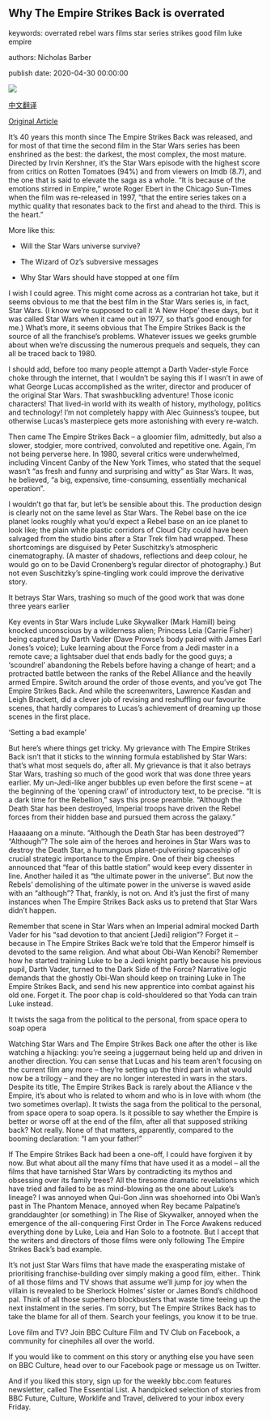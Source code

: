 ## Why The Empire Strikes Back is overrated

keywords: overrated rebel wars films star series strikes good film luke empire

authors: Nicholas Barber

publish date: 2020-04-30 00:00:00

![](https://ichef.bbci.co.uk/wwfeatures/live/624_351/images/live/p0/8b/xb/p08bxbk0.jpg)

[中文翻译](Why%20The%20Empire%20Strikes%20Back%20is%20overrated_zh.md)

[Original Article](https://www.bbc.com/culture/story/20200430-star-wars-why-the-empire-strikes-back-is-overrated)

It’s 40 years this month since The Empire Strikes Back was released, and for most of that time the second film in the Star Wars series has been enshrined as the best: the darkest, the most complex, the most mature. Directed by Irvin Kershner, it’s the Star Wars episode with the highest score from critics on Rotten Tomatoes (94%) and from viewers on Imdb (8.7), and the one that is said to elevate the saga as a whole. “It is because of the emotions stirred in Empire,” wrote Roger Ebert in the Chicago Sun-Times when the film was re-released in 1997, “that the entire series takes on a mythic quality that resonates back to the first and ahead to the third. This is the heart.”

More like this:

- Will the Star Wars universe survive?

- The Wizard of Oz’s subversive messages

- Why Star Wars should have stopped at one film

I wish I could agree. This might come across as a contrarian hot take, but it seems obvious to me that the best film in the Star Wars series is, in fact, Star Wars. (I know we’re supposed to call it ‘A New Hope’ these days, but it was called Star Wars when it came out in 1977, so that’s good enough for me.) What’s more, it seems obvious that The Empire Strikes Back is the source of all the franchise’s problems. Whatever issues we geeks grumble about when we’re discussing the numerous prequels and sequels, they can all be traced back to 1980.

I should add, before too many people attempt a Darth Vader-style Force choke through the internet, that I wouldn’t be saying this if I wasn’t in awe of what George Lucas accomplished as the writer, director and producer of the original Star Wars. That swashbuckling adventure\! Those iconic characters\! That lived-in world with its wealth of history, mythology, politics and technology\! I’m not completely happy with Alec Guinness’s toupee, but otherwise Lucas’s masterpiece gets more astonishing with every re-watch.

Then came The Empire Strikes Back – a gloomier film, admittedly, but also a slower, stodgier, more contrived, convoluted and repetitive one. Again, I’m not being perverse here. In 1980, several critics were underwhelmed, including Vincent Canby of the New York Times, who stated that the sequel wasn’t “as fresh and funny and surprising and witty” as Star Wars. It was, he believed, “a big, expensive, time-consuming, essentially mechanical operation”.

I wouldn’t go that far, but let’s be sensible about this. The production design is clearly not on the same level as Star Wars. The Rebel base on the ice planet looks roughly what you’d expect a Rebel base on an ice planet to look like; the plain white plastic corridors of Cloud City could have been salvaged from the studio bins after a Star Trek film had wrapped. These shortcomings are disguised by Peter Suschitzky’s atmospheric cinematography. (A master of shadows, reflections and deep colour, he would go on to be David Cronenberg’s regular director of photography.) But not even Suschitzky’s spine-tingling work could improve the derivative story.

It betrays Star Wars, trashing so much of the good work that was done three years earlier

Key events in Star Wars include Luke Skywalker (Mark Hamill) being knocked unconscious by a wilderness alien; Princess Leia (Carrie Fisher) being captured by Darth Vader (Dave Prowse’s body paired with James Earl Jones’s voice); Luke learning about the Force from a Jedi master in a remote cave; a lightsaber duel that ends badly for the good guys; a ‘scoundrel’ abandoning the Rebels before having a change of heart; and a protracted battle between the ranks of the Rebel Alliance and the heavily armed Empire. Switch around the order of those events, and you’ve got The Empire Strikes Back. And while the screenwriters, Lawrence Kasdan and Leigh Brackett, did a clever job of revising and reshuffling our favourite scenes, that hardly compares to Lucas’s achievement of dreaming up those scenes in the first place.

‘Setting a bad example’

But here’s where things get tricky. My grievance with The Empire Strikes Back isn’t that it sticks to the winning formula established by Star Wars: that’s what most sequels do, after all. My grievance is that it also betrays Star Wars, trashing so much of the good work that was done three years earlier. My un-Jedi-like anger bubbles up even before the first scene – at the beginning of the ‘opening crawl’ of introductory text, to be precise. “It is a dark time for the Rebellion,” says this prose preamble. “Although the Death Star has been destroyed, Imperial troops have driven the Rebel forces from their hidden base and pursued them across the galaxy.”

Haaaaang on a minute. “Although the Death Star has been destroyed”? “Although”? The sole aim of the heroes and heroines in Star Wars was to destroy the Death Star, a humungous planet-pulverising spaceship of crucial strategic importance to the Empire. One of their big cheeses announced that “fear of this battle station” would keep every dissenter in line. Another hailed it as “the ultimate power in the universe”. But now the Rebels’ demolishing of the ultimate power in the universe is waved aside with an “although”? That, frankly, is not on. And it’s just the first of many instances when The Empire Strikes Back asks us to pretend that Star Wars didn’t happen.

Remember that scene in Star Wars when an Imperial admiral mocked Darth Vader for his “sad devotion to that ancient [Jedi] religion”? Forget it – because in The Empire Strikes Back we’re told that the Emperor himself is devoted to the same religion. And what about Obi-Wan Kenobi? Remember how he started training Luke to be a Jedi knight partly because his previous pupil, Darth Vader, turned to the Dark Side of the Force? Narrative logic demands that the ghostly Obi-Wan should keep on training Luke in The Empire Strikes Back, and send his new apprentice into combat against his old one. Forget it. The poor chap is cold-shouldered so that Yoda can train Luke instead.

It twists the saga from the political to the personal, from space opera to soap opera

Watching Star Wars and The Empire Strikes Back one after the other is like watching a hijacking: you’re seeing a juggernaut being held up and driven in another direction. You can sense that Lucas and his team aren’t focusing on the current film any more – they’re setting up the third part in what would now be a trilogy – and they are no longer interested in wars in the stars. Despite its title, The Empire Strikes Back is rarely about the Alliance v the Empire, it’s about who is related to whom and who is in love with whom (the two sometimes overlap). It twists the saga from the political to the personal, from space opera to soap opera. Is it possible to say whether the Empire is better or worse off at the end of the film, after all that supposed striking back? Not really. None of that matters, apparently, compared to the booming declaration: “I am your father\!”

If The Empire Strikes Back had been a one-off, I could have forgiven it by now. But what about all the many films that have used it as a model – all the films that have tarnished Star Wars by contradicting its mythos and obsessing over its family trees? All the tiresome dramatic revelations which have tried and failed to be as mind-blowing as the one about Luke’s lineage? I was annoyed when Qui-Gon Jinn was shoehorned into Obi Wan’s past in The Phantom Menace, annoyed when Rey became Palpatine’s granddaughter (or something) in The Rise of Skywalker, annoyed when the emergence of the all-conquering First Order in The Force Awakens reduced everything done by Luke, Leia and Han Solo to a footnote. But I accept that the writers and directors of those films were only following The Empire Strikes Back’s bad example.

It’s not just Star Wars films that have made the exasperating mistake of prioritising franchise-building over simply making a good film, either.. Think of all those films and TV shows that assume we’ll jump for joy when the villain is revealed to be Sherlock Holmes’ sister or James Bond’s childhood pal. Think of all those superhero blockbusters that waste time teeing up the next instalment in the series. I’m sorry, but The Empire Strikes Back has to take the blame for all of them. Search your feelings, you know it to be true.

Love film and TV? Join BBC Culture Film and TV Club on Facebook, a community for cinephiles all over the world.

If you would like to comment on this story or anything else you have seen on BBC Culture, head over to our Facebook page or message us on Twitter.

And if you liked this story, sign up for the weekly bbc.com features newsletter, called The Essential List. A handpicked selection of stories from BBC Future, Culture, Worklife and Travel, delivered to your inbox every Friday.